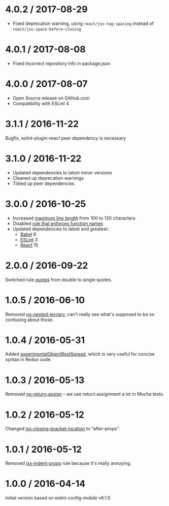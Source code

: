 4.0.2 / 2017-08-29
==================

* Fixed deprecation warning, using `react/jsx-tag-spacing` instead of `react/jsx-space-before-closing`

4.0.1 / 2017-08-08
==================

* Fixed incorrect repository info in package.json

4.0.0 / 2017-08-07
==================

* Open Source release on GitHub.com
* Compatibility with ESLint 4

3.1.1 / 2016-11-22
==================

Bugfix, eslint-plugin-react peer dependency is necessary

3.1.0 / 2016-11-22
==================

* Updated dependencies to latest minor versions
* Cleaned up deprecation warnings
* Tidied up peer dependencies

3.0.0 / 2016-10-25
==================

* Increased [maximum line length](http://eslint.org/docs/rules/max-len) from 100 to 120 characters
* Disabled [rule that enforces function names](http://eslint.org/docs/rules/func-names)
* Updated dependencies to latest and greatest:
  * [Babel](http://babeljs.io/) 6
  * [ESLint](http://eslint.org/) 3
  * [React](https://facebook.github.io/react/) 15

2.0.0 / 2016-09-22
==================

Switched rule [quotes](http://eslint.org/docs/rules/quotes) from double to single quotes.

1.0.5 / 2016-06-10
==================

Removed [no-nested-ternary](http://eslint.org/docs/rules/no-nested-ternary), can't really see what's
supposed to be so confusing about those.

1.0.4 / 2016-05-31
==================

Added [experimentalObjectRestSpread](http://eslint.org/docs/1.0.0/user-guide/configuring), which is
very useful for concise syntax in Redux code.

1.0.3 / 2016-05-13
==================

Removed [no-return-assign](http://eslint.org/docs/rules/no-return-assign) – we use return assignment
a lot in Mocha tests.

1.0.2 / 2016-05-12
==================

Changed [jsx-closing-bracket-location](https://github.com/yannickcr/eslint-plugin-react/blob/master/docs/rules/jsx-closing-bracket-location.md)
to “after-props”.

1.0.1 / 2016-05-12
==================

Removed [jsx-indent-props](https://github.com/yannickcr/eslint-plugin-react/blob/master/docs/rules/jsx-indent-props.md)
rule because it's really annoying.


1.0.0 / 2016-04-14
==================

Initial version based on eslint-config-mobile v6.1.0


